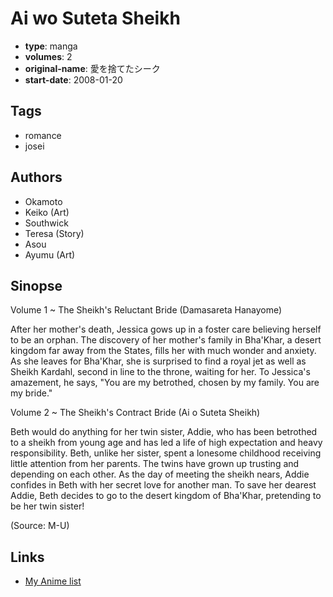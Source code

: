 # Ai wo Suteta Sheikh

-   **type**: manga
-   **volumes**: 2
-   **original-name**: 愛を捨てたシーク
-   **start-date**: 2008-01-20

## Tags

-   romance
-   josei

## Authors

-   Okamoto
-   Keiko (Art)
-   Southwick
-   Teresa (Story)
-   Asou
-   Ayumu (Art)

## Sinopse

Volume 1 ~ The Sheikh's Reluctant Bride (Damasareta Hanayome)

After her mother's death, Jessica gows up in a foster care believing herself to be an orphan. The discovery of her mother's family in Bha'Khar, a desert kingdom far away from the States, fills her with much wonder and anxiety. As she leaves for Bha'Khar, she is surprised to find a royal jet as well as Sheikh Kardahl, second in line to the throne, waiting for her. To Jessica's amazement, he says, "You are my betrothed, chosen by my family. You are my bride."

Volume 2 ~ The Sheikh's Contract Bride (Ai o Suteta Sheikh)

Beth would do anything for her twin sister, Addie, who has been betrothed to a sheikh from young age and has led a life of high expectation and heavy responsibility. Beth, unlike her sister, spent a lonesome childhood receiving little attention from her parents. The twins have grown up trusting and depending on each other. As the day of meeting the sheikh nears, Addie confides in Beth with her secret love for another man. To save her dearest Addie, Beth decides to go to the desert kingdom of Bha'Khar, pretending to be her twin sister!

(Source: M-U)

## Links

-   [My Anime list](https://myanimelist.net/manga/24909/Ai_wo_Suteta_Sheikh)
